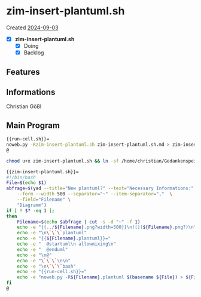 # zim-insert-plantuml.sh
Created [2024-09-03](2024-09-03)

- [X] **zim-insert-plantuml.sh**
    - [X] Doing
    - [X] Backlog

## Features



## Informations
 Christian Gößl
## Main Program

```bash
{{run-cell.sh}}=
noweb.py -Rzim-insert-plantuml.sh zim-insert-plantuml.sh.md > zim-insert-plantuml.sh && echo 'fertig' 
@
```


```bash
chmod u+x zim-insert-plantuml.sh && ln -sf /home/christian/Gedankenspeicher/Gedankenspeicherwiki/CodeFabrik/Gedankenspeicher-Coding/zim-insert-plantuml.sh ~/.local/bin/zim-insert-plantuml.sh && echo 'fertig'
 ```

```bash
{{zim-insert-plantuml.sh}}=
#!/bin/bash
File=$(echo $1)
abfrage=$(yad --title="New plantuml?" --text="Necessary Informations:" \
	--form --width 500 --separator="~" --item-separator=","  \
	--field="Filename" \
	"Diagramm")
if [ ! $? -eq 1 ];
then
    Filename=$(echo $abfrage | cut -s -d "~" -f 1)
    echo -e "{{../${Filename}.png?width=500}}\n![](${Filename}.png?)\n"
    echo -e "\n\`\`\`plantuml"
    echo -e "{{${Filename}.plantuml}}="
    echo -e "  @startuml\n allowmixing\n"
    echo -e "  @enduml"
    echo -e "\n@"
    echo -e "\`\`\`\n\n"
    echo -e "\n\`\`\`bash"
    echo -e "{{run-cell.sh}}="
    echo -e "noweb.py -R${Filename}.plantuml $(basename ${File}) > ${Filename}.plantuml && plantuml ${Filename}.plantuml && gwenview ${Filename}.png 2>/dev/null \n@\n\`\`\`"
fi
@
```
